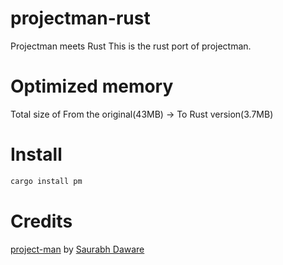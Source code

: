 # projectman-rust

Projectman meets Rust
This is the rust port of projectman.


# Optimized memory

Total size of From the original(43MB) -> To Rust version(3.7MB)


# Install

```Bash
cargo install pm
```


# Credits

[project-man](https://github.com/saurabhdaware/projectman) by [Saurabh Daware](https://github.com/saurabhdaware)


